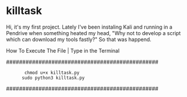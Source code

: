 # killtask

Hi, it's my first project. Lately I've been instaling Kali and running in a Pendrive when something heated my head, "Why not to develop a script which can download my tools fastly?"
So that was happend.


How To Execute The File | Type in the Terminal
  
###############################################
  
           chmod u+x killtask.py
          sudo python3 killtask.py

###############################################
